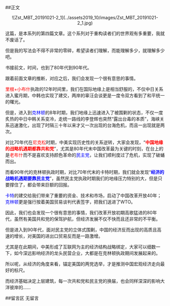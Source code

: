 ##正文

 <div align="center">![Zst_MBT_20191021-2_1](../assets2019_10/images/Zst_MBT_20191021-2_1.jpg)</div>

这篇，是本系列的第四篇文章。这个系列对于重构读者们的世界观有多重要，我就不废话了。

但是我的写法会不得不非常的零碎，希望读者们理解，而能理解多少，就理解多少吧。

书接前文，时间，也到了80年代到90年代。

跟着前面文章的推断，对应之后，我们会发现一个很有意思的事情。

<font color="red">里根+小布什</font>执政的12年时间里，我们在国际地缘上是相当舒服的，不仅中日关系进入蜜月期，中韩也实现了建交，两岸的辜汪会谈更是一度令双方看到了和平统一的曙光。

但是，进入到<font color="blue">克林顿</font>的8年时期，我们地缘上迅速进入了被围剿的状态，不仅一度炙热的中日中韩关系变冷，走统一路线的李登辉也突然“露出台毒的本质”，海峡关系迅速激化，出现了时隔三十年以来才又一次出现的台海危机，而且一出现就是两次。

对比70年代在<font color="red">尼克松</font>时期，中美实现历史性的关系逆转，大家会发现，“<font color="red">**中国地缘的战略机遇期都靠共和党**</font>”，尤其是80年代末中国改革最为关键的时刻，在台上的是<font color="red">老布什</font>而不是喜欢支持颜色革命的<font color="blue">民主党</font>，让我们顺利度过了危机，实现了破蛹而出。

而看90年代的克林顿执政时期，对比70年代末的卡特时期，我们就会发现“<font color="blue">**经济的战略机遇期要靠民主党**</font>”，虽然民主党执政时期我们的地缘压力特别的大，但是只要撑住了，都会带来巨额的回报。

<font color="blue">卡特</font>的建交给我们带来了重要的资金、技术和市场，启动了中国改革开放40年；<font color="blue">克林顿</font>更是强行按着美国贸易谈判代表签字，把我们送进了WTO。

因此，我们也会发现一个很有意思的事情，我们改革开放初期高歌猛进的80年代，虽然有美国共和党的保驾护航，但经济发展不仅不快而且还非常的不平衡。

但是进入到90年代，面对民主党的立体式围剿，中国的经济反而出现的高质且高速的增长，对美国的进出口贸易反而是一路激增。

尤其是在此期间，中美形成了互联网为主的经济结构战略绑定，大家可以细数一下，如今深远影响经济的龙头民营企业，大都是在克林顿执政期间发展起来的。

所以呢，从经济的角度来看，锚定美国的两党选举，才是推测中国宏观经济走向最好的标尺。

而经济基础决定上层建筑，每一次共和党和民主党的换届，也会同样深深的影响大洋彼岸的......

##留言区
 无留言
   